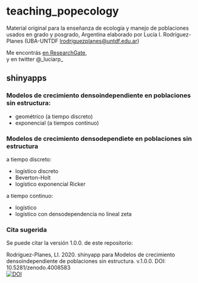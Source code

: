 # teaching_popecology
Material original para la enseñanza de ecología y manejo de poblaciones usados en grado y posgrado, Argentina
elaborado por Lucía I. Rodríguez-Planes (UBA-UNTDF lrodriguezplanes@untdf.edu.ar)

Me encontrás [en ResearchGate](https://www.researchgate.net/profile/Lucia_Rodriguez-Planes),  
y en twitter @\_luciarp\_

## shinyapps  

### Modelos de crecimiento densoindependiente en poblaciones sin estructura:
- geométrico (a tiempo discreto)
- exponencial (a tiempos continuo)
### Modelos de crecimiento densodependiete en poblaciones sin estructura
a tiempo discreto:
- logístico discreto
- Beverton-Holt
- logístico exponencial Ricker

a tiempo continuo:
- logístico
- logístico con densodependencia no lineal zeta

### Cita sugerida
Se puede citar la versión 1.0.0. de este repositorio: 

Rodríguez-Planes, LI. 2020. shinyapp para Modelos de crecimiento densoindependiente de poblaciones sin estructura. v.1.0.0. DOI: 10.5281/zenodo.4008583  
[![DOI](https://zenodo.org/badge/206627337.svg)](https://zenodo.org/badge/latestdoi/206627337)
